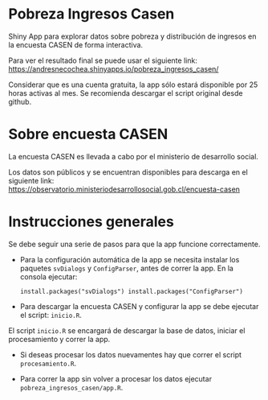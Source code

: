 # Pobreza Ingresos Casen

Shiny App para explorar datos sobre pobreza y distribución de ingresos en la encuesta CASEN de forma interactiva.

Para ver el resultado final se puede usar el siguiente link: <https://andresnecochea.shinyapps.io/pobreza_ingresos_casen/>

Considerar que es una cuenta gratuita, la app sólo estará disponible por 25 horas activas al mes. Se recomienda descargar el script original desde github.

# Sobre encuesta CASEN

La encuesta CASEN es llevada a cabo por el ministerio de desarrollo social.

Los datos son públicos y se encuentran disponibles para descarga en el siguiente link: <https://observatorio.ministeriodesarrollosocial.gob.cl/encuesta-casen>

# Instrucciones generales

Se debe seguir una serie de pasos para que la app funcione correctamente.

-   Para la configuración automática de la app se necesita instalar los paquetes `svDialogs` y `ConfigParser`, antes de correr la app. En la consola ejecutar:

    `install.packages("svDialogs") install.packages("ConfigParser")`

-   Para descargar la encuesta CASEN y configurar la app se debe ejecutar el script: `inicio.R`.

El script `inicio.R` se encargará de descargar la base de datos, iniciar el procesamiento y correr la app.

-   Si deseas procesar los datos nuevamentes hay que correr el script `procesamiento.R`.

- Para correr la app sin volver a procesar los datos ejecutar `pobreza_ingresos_casen/app.R`.
